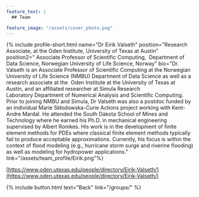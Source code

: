 ```yaml
---
feature_text: |
  ## Team

feature_image: "/assets/cover_photo.png"
---
```

{% include profile-short.html name="Dr Eirik Valseth" position="Research Associate, at the Oden Institute, University of Texas at Austin" position2=" Associate Professor of Scientific Computing,  Department of Data Science, Norwegian University of Life Science, Norway"  bio="Dr. Valseth is an Associate Professor of Scientific Computing at the Norwegian University of Life Science (NMBU) Department of Data Science as well as a research associate at the  Oden Institute at the University of Texas at Austin, and an affiliated researcher at Simula Research Laboratory Department of Numerical Analysis and Scientific Computing. Prior to joining NMBU and Simula, Dr Valseth was also a postdoc funded by an individual Marie Skłodowska-Curie Actions project working with Kent-Andre Mardal. He attended the South Dakota School of Mines and Technology where he earned his Ph.D. in mechanical engineering supervised by Albert Romkes. His work is in the development of finite element methods for PDEs where classical finite element methods typically fail to produce acceptable approximations. Currently, his focus is within the context of flood modeling (e.g., hurricane storm surge and riverine flooding) as well as modeling for hydropower applications." link="/assets/team_profile/Eirik.png"%}



[https://www.oden.utexas.edu/people/directory/Eirik-Valseth/](https://www.oden.utexas.edu/people/directory/Eirik-Valseth/)



{% include button.html text="Back" link="/groups/" %}
